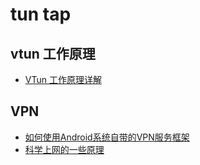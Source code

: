 # tun tap

## vtun 工作原理

* [VTun 工作原理详解](http://blog.csdn.net/tycoon1988/article/details/38366023)

## VPN

* [如何使用Android系统自带的VPN服务框架](http://blog.csdn.net/roland_sun/article/details/46337171)
* [科学上网的一些原理](https://hengyunabc.github.io/something-about-science-surf-the-internet/)
